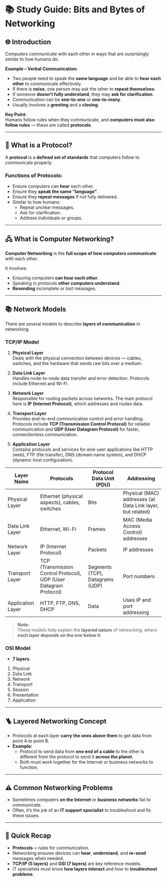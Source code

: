 # 📚 Study Guide: Bits and Bytes of Networking

## 🌐 Introduction
Computers communicate with each other in ways that are surprisingly similar to how humans do.

**Example – Verbal Communication:**
- Two people need to speak the **same language** and be able to **hear each other** to communicate effectively.
- If there is **noise**, one person may ask the other to **repeat themselves**.
- If someone **doesn't fully understand**, they may **ask for clarification**.
- Communication can be **one-to-one** or **one-to-many**.
- Usually involves a **greeting** and a **closing**.

**Key Point:**  
Humans follow rules when they communicate, and **computers must also follow rules** — these are called **protocols**.

---

## 📖 What is a Protocol?
A **protocol** is a **defined set of standards** that computers follow to communicate properly.

### Functions of Protocols:
- Ensure computers can **hear** each other.
- Ensure they **speak the same “language”**.
- Ensure they **repeat messages** if not fully delivered.
- Similar to how humans:
  - Repeat unclear messages.
  - Ask for clarification.
  - Address individuals or groups.

---

## 🖧 What is Computer Networking?
**Computer Networking** is the **full scope of how computers communicate** with each other.

It involves:
- Ensuring computers **can hear each other**.
- Speaking in protocols **other computers understand**.
- **Resending** incomplete or lost messages.

---

## 📚 Network Models
There are several models to describe **layers of communication** in networking.

### TCP/IP Model
1. **Physical Layer**  
   Deals with the physical connection between devices — cables, switches, and the hardware that sends raw bits over a medium.

2. **Data Link Layer**  
   Handles node-to-node data transfer and error detection. Protocols include Ethernet and Wi-Fi.

3. **Network Layer**  
   Responsible for routing packets across networks. The main protocol here is **IP (Internet Protocol)**, which addresses and routes data.

4. **Transport Layer**  
   Provides end-to-end communication control and error handling. Protocols include **TCP (Transmission Control Protocol)** for reliable communication and **UDP (User Datagram Protocol)** for faster, connectionless communication.

5. **Application Layer**  
   Contains protocols and services for end-user applications like HTTP (web), FTP (file transfer), DNS (domain name system), and DHCP (dynamic host configuration).
   
| Layer Name        | Protocols                              | Protocol Data Unit (PDU) | Addressing                  |
|-------------------|--------------------------------------|-------------------------|-----------------------------|
| Physical Layer    | Ethernet (physical aspects), cables, switches | Bits                    | Physical (MAC) addresses (at Data Link layer, but related) |
| Data Link Layer   | Ethernet, Wi-Fi                      | Frames                  | MAC (Media Access Control) addresses |
| Network Layer     | IP (Internet Protocol)               | Packets                 | IP addresses                 |
| Transport Layer   | TCP (Transmission Control Protocol), UDP (User Datagram Protocol) | Segments (TCP), Datagrams (UDP) | Port numbers                 |
| Application Layer | HTTP, FTP, DNS, DHCP                 | Data                    | Uses IP and port addressing  |

> **Note:**  
> These models help explain the **layered nature** of networking, where **each layer depends on the one below it**.

### OSI Model
- **7 layers**.
1. Physical  
2. Data Link  
3. Network  
4. Transport  
5. Session  
6. Presentation  
7. Application  

---

## 🪜 Layered Networking Concept
- Protocols at each layer **carry the ones above them** to get data from point A to point B.
- **Example:**  
  - Protocol to send data from **one end of a cable** to the other is different from the protocol to send it **across the planet**.
  - Both must work together for the Internet or business networks to function.

---

## ⚠️ Common Networking Problems
- Sometimes computers **on the Internet** or **business networks** fail to communicate.
- Often, it’s the job of an **IT support specialist** to troubleshoot and fix these issues.

---

## 📝 Quick Recap
- **Protocols** = rules for communication.
- Networking ensures devices can **hear**, **understand**, and **re-send** messages when needed.
- **TCP/IP (5 layers)** and **OSI (7 layers)** are key reference models.
- IT specialists must know **how layers interact** and how to **troubleshoot problems**.


